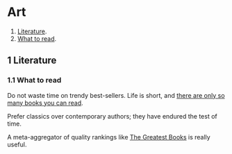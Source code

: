 # Art

1. [Literature](#1-literature).
  1. [What to read](#11-what-to-read).

## 1 Literature

### 1.1 What to read

Do not waste time on trendy best-sellers.
Life is short, and [there are only so many books you can read](https://twitter.com/quintanapaz/status/648637741488566273).

Prefer classics over contemporary authors; they have endured the test of time.

A meta-aggregator of quality rankings like [The Greatest Books](http://www.thegreatestbooks.org/) is really useful.
